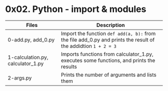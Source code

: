 # 0x02. Python - import & modules

|Files|Description|
|---|---|
|0-add.py, add_0.py| Import the function ```def add(a, b):``` from the file add_0.py and prints the result of the addidtion ```1 + 2 = 3```|
|1-calculation.py, calculator_1.py| Imports functions from calculator_1.py, executes some functions, and prints the results|
|2-args.py| Prints the number of arguments and lists them|